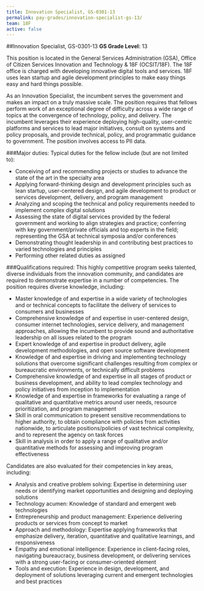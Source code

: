 ```yaml
---
title: Innovation Specialist, GS-0301-13
permalink: pay-grades/innovation-specialist-gs-13/
team: 18F
active: false
---
```


##Innovation Specialist, GS-0301-13
**GS Grade Level:** 13

This position is located in the General Services Administration (GSA), Office of Citizen Services Innovation and Technology & 18F (OCSIT/18F). The 18F office is charged with developing innovative digital tools and services. 18F uses lean startup and agile development principles to make easy things easy and hard things possible. 

As an Innovation Specialist, the incumbent serves the government and makes an impact on a truly massive scale. The position requires that fellows perform work of an exceptional degree of difficulty across a wide range of topics at the convergence of technology, policy, and delivery. The incumbent leverages their experience deploying high-quality, user-centric platforms and services to lead major initiatives, consult on systems and policy proposals, and provide technical, policy, and programmatic guidance to government. The position involves access to PII data. 

###Major duties:
Typical duties for the fellow include (but are not limited to):

- Conceiving of and recommending projects or studies to advance the state of the art in the specialty area
- Applying forward-thinking design and development principles such as lean startup, user-centered design, and agile development to product or services development, delivery, and program management
- Analyzing and scoping the technical and policy requirements needed to implement complex digital solutions 
- Assessing the state of digital services provided by the federal government and working to align strategies and practice; conferring with key government/private officials and top experts in the field; representing the GSA at technical symposia and/or conferences
- Demonstrating thought leadership in and contributing best practices to varied technologies and principles
- Performing other related duties as assigned

###Qualifications required:
This highly competitive program seeks talented, diverse individuals from the innovation community, and candidates are required to demonstrate expertise in a number of competencies. The position requires diverse knowledge, including:

- Master knowledge of and expertise in a wide variety of technologies and or technical concepts to facilitate the delivery of services to consumers and businesses
- Comprehensive knowledge of and expertise in user-centered design, consumer internet technologies, service delivery, and management approaches, allowing the incumbent to provide sound and authoritative leadership on all issues related to the program
- Expert knowledge of and expertise in product delivery, agile development methodologies, and open source software development
- Knowledge of and expertise in driving and implementing technology solutions that overcome significant challenges resulting from complex or bureaucratic environments, or technically difficult problems
- Comprehensive knowledge of and expertise in all stages of product or business development, and ability to lead complex technology and policy initiatives from inception to implementation
- Knowledge of and expertise in frameworks for evaluating a range of qualitative and quantitative metrics around user needs, resource prioritization, and program management
- Skill in oral communication to present sensitive recommendations to higher authority, to obtain compliance with policies from activities nationwide, to articulate positions/policies of vast technical complexity, and to represent the agency on task forces
- Skill in analysis in order to apply a range of qualitative and/or quantitative methods for assessing and improving program effectiveness

Candidates are also evaluated for their competencies in key areas, including:

- Analysis and creative problem solving: Expertise in determining user needs or identifying market opportunities and designing and deploying solutions
- Technology acumen: Knowledge of standard and emergent web technologies
- Entrepreneurship and product management: Experience delivering products or services from concept to market
- Approach and methodology: Expertise applying frameworks that emphasize delivery, iteration, quantitative and qualitative learnings, and responsiveness
- Empathy and emotional intelligence: Experience in client-facing roles, navigating bureaucracy, business development, or delivering services with a strong user-facing or consumer-oriented element
- Tools and execution: Experience in design, development, and deployment of solutions leveraging current and emergent technologies and best practices
